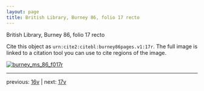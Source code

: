 ```yaml
---
layout: page
title: British Library, Burney 86, folio 17 recto
---
```


British Library, Burney 86, folio 17 recto

Cite this object as `urn:cite2:citebl:burney86pages.v1:17r`.  The full image is linked to a citation tool you can use to cite regions of the image.

[![burney_ms_86_f017r](http://www.homermultitext.org/iipsrv?IIIF=/project/homer/pyramidal/deepzoom/citebl/burney86imgs/v1/burney_ms_86_f017r.tif/full/800,/0/default.jpg)](http://www.homermultitext.org/ict2/?urn=urn:cite2:citebl:burney86imgs.v1:burney_ms_86_f017r) 

---

previous:  [16v](../16v/) | next: [17v](../17v/)